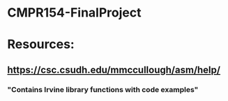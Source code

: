 # CMPR154-FinalProject

# Resources:
## https://csc.csudh.edu/mmccullough/asm/help/
### "Contains Irvine library functions with code examples"
